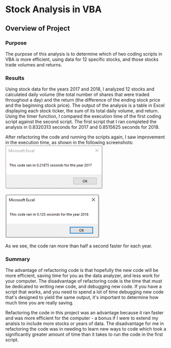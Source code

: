 # Stock Analysis in VBA
## Overview of Project
### Purpose
The purpose of this analysis is to determine which of two coding scripts in VBA is more efficient, using data for 12 specific stocks, and those stocks trade volumes and returns.  

### Results
Using stock data for the years 2017 and 2018, I analyzed 12 stocks and calculated daily volume (the total number of shares that were traded throughout a day) and the return (the difference of the ending stock price and the beginning stock price). The output of the analysis is a table in Excel displaying each stock ticker, the sum of its total daily volume, and return. Using the timer function, I compared the execution time of the first coding script against the second script. The first script that I ran completed the analysis in 0.8320313 seconds for 2017 and 0.8515625 seconds for 2018.

After refactoring the code and running the scripts again, I saw improvement in the execution time, as shown in the following screenshots:
![2017 Code Execution Time](https://github.com/nikkiheaston/stock-analysis/blob/main/Resources/VBA_Challenge_2017.PNG)



![2018 Code Execution Time](https://github.com/nikkiheaston/stock-analysis/blob/main/Resources/VBA_Challenge_2018.PNG)

As we see, the code ran more than half a second faster for each year. 

### Summary
The advantage of refactoring code is that hopefully the new code will be more efficient, saving time for you as the data analyzer, and less work for your computer.  The disadvantage of refactoring code is the time that must be dedicated to writing new code, and debugging new code. If you have a script that works, and you need to spend a lot of time debugging new code that's designed to yield the same output, it's important to determine how much time you are really saving. 

Refactoring the code in this project was an advantage because it ran faster and was more efficient for the computer - a bonus if I were to extend my analsis to include more stocks or years of data. The disadvantage for me in refactoring the code was in needing to learn new ways to code which took a significantly greater amount of time than it takes to run the code in the first script.  
